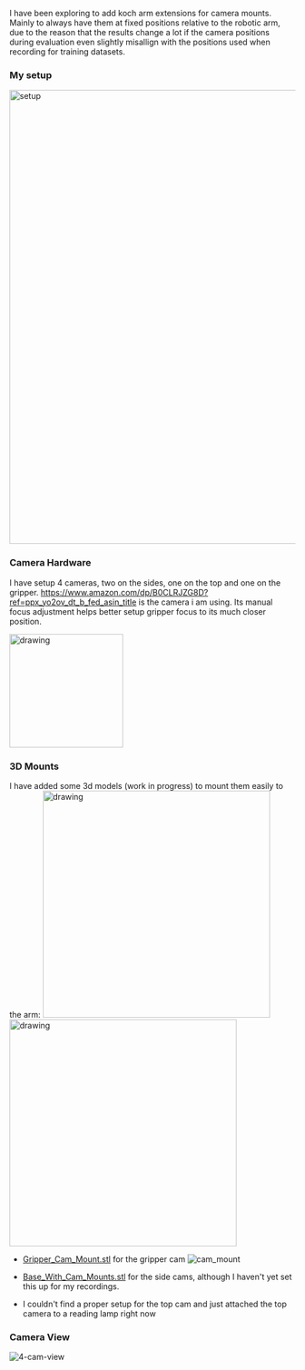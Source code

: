 I have been exploring to add koch arm extensions for camera mounts. Mainly to always have them at fixed positions relative to the robotic arm, due to the reason that the results change a lot if the camera positions during evaluation even slightly misallign with the positions used when recording for training datasets.

### My setup
<img src="https://github.com/user-attachments/assets/cebf6bd1-a4a5-45da-a73f-5c95eb28c08d" alt="setup" width="800"/>

### Camera Hardware
I have setup 4 cameras, two on the sides, one on the top and one on the gripper. https://www.amazon.com/dp/B0CLRJZG8D?ref=ppx_yo2ov_dt_b_fed_asin_title is the camera i am using. Its manual focus adjustment helps better setup gripper focus to its much closer position.

<img src="https://github.com/user-attachments/assets/0d85f264-9a0e-4fa7-9843-6e3e91b9b37c" alt="drawing" width="200"/>


### 3D Mounts
I have added some 3d models (work in progress)  to mount them easily to the arm:
<img src="https://github.com/user-attachments/assets/234587d4-e81b-4ce1-912e-47497f724dea" alt="drawing" height="400"/>
<img src="https://github.com/user-attachments/assets/f84b68b0-14bd-4b4d-ab47-fb98900efef2" alt="drawing" height="400"/>

-  [Gripper_Cam_Mount.stl](https://github.com/meetsitaram/koch-v1-1/blob/main/hardware/follower/STL/Gripper_Cam_Mount.stl) for the gripper cam
![cam_mount](https://github.com/user-attachments/assets/b58e027a-ba2a-40bb-a389-1dd48e1a94ed)

- [Base_With_Cam_Mounts.stl](https://github.com/meetsitaram/koch-v1-1/blob/main/hardware/follower/STL/Base_With_Cam_Mounts.stl) for the side cams, although I haven't yet set this up for my recordings.

- I couldn't find a proper setup for the top cam and just attached the top camera to a reading lamp right now

### Camera View
![4-cam-view](https://github.com/user-attachments/assets/31b007e8-9830-4482-8443-99b86942fcf4)
